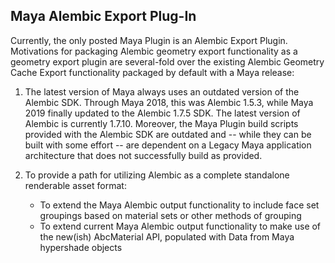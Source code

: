 ## Maya Alembic Export Plug-In

Currently, the only posted Maya Plugin is an Alembic Export Plugin.  Motivations for packaging Alembic geometry export functionality as a geometry export plugin are several-fold over the existing Alembic Geometry Cache Export functionality packaged by default with a Maya release:

1.  The latest version of Maya always uses an outdated version of the Alembic SDK.  Through Maya 2018, this was Alembic 1.5.3, while Maya 2019 finally updated to the Alembic 1.7.5 SDK.  The latest version of Alembic is currently 1.7.10.  Moreover, the Maya Plugin build scripts provided with the Alembic SDK are outdated and -- while they can be built with some effort -- are dependent on a Legacy Maya application architecture that does not successfully build as provided.  

2.   To provide a path for utilizing Alembic as a complete standalone renderable asset format:
     - To extend the Maya Alembic output functionality to include face set groupings based on material sets or other methods of grouping
     - To extend current Maya Alembic output functionality to make use of the new(ish) AbcMaterial API, populated with Data from Maya hypershade objects  

